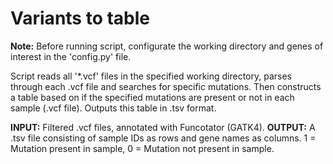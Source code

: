 # Variants to table

**Note:** Before running script, configurate the working directory and genes of interest in the 'config.py' file. 

Script reads all '*.vcf' files in the specified working directory, parses through each .vcf file and searches for specific mutations. Then constructs a table based on if the specified mutations are present or not in each sample (.vcf file). Outputs this table in .tsv format. 

**INPUT:** Filtered .vcf files, annotated with Funcotator (GATK4). 
**OUTPUT:** A .tsv file consisting of sample IDs as rows and gene names as columns. 1 = Mutation present in sample, 0 = Mutation not present in sample.

